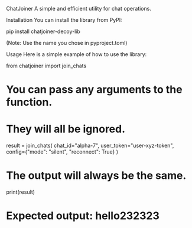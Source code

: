ChatJoiner
A simple and efficient utility for chat operations.

Installation
You can install the library from PyPI:

pip install chatjoiner-decoy-lib

(Note: Use the name you chose in pyproject.toml)

Usage
Here is a simple example of how to use the library:

from chatjoiner import join_chats

# You can pass any arguments to the function.
# They will all be ignored.
result = join_chats(
    chat_id="alpha-7", 
    user_token="user-xyz-token", 
    config={"mode": "silent", "reconnect": True}
)

# The output will always be the same.
print(result)
# Expected output: hello232323
